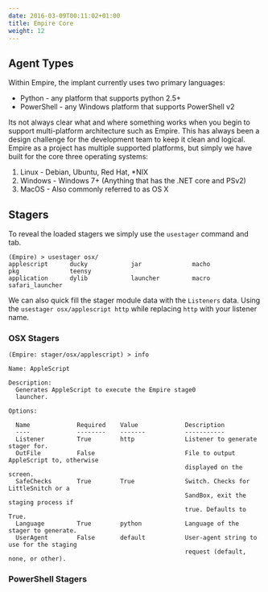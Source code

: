 ```yaml
---
date: 2016-03-09T00:11:02+01:00
title: Empire Core
weight: 12
---
```


## Agent Types
Within Empire, the implant currently uses two primary languages:

* Python - any platform that supports python 2.5+
* PowerShell - any Windows platform that supports PowerShell v2

Its not always clear what and where something works when you begin to support multi-platform architecture such as Empire. This has always been a design challenge for the development team to keep it clean and logical.
Empire as a project has multiple supported platforms, but simply we have built for the core three operating systems:

1. Linux - Debian, Ubuntu, Red Hat, \*NIX
2. Windows - Windows 7+ (Anything that has the .NET core and PSv2)
3. MacOS - Also commonly referred to as OS X

## Stagers
To reveal the loaded stagers we simply use the `usestager` command and tab.
```
(Empire) > usestager osx/
applescript      ducky            jar              macho            pkg              teensy           
application      dylib            launcher         macro            safari_launcher
```
We can also quick fill the stager module data with the `Listeners` data. Using the `usestager osx/applescript http` while replacing `http` with your listener name.

### OSX Stagers
```
(Empire: stager/osx/applescript) > info

Name: AppleScript

Description:
  Generates AppleScript to execute the Empire stage0
  launcher.

Options:

  Name             Required    Value             Description
  ----             --------    -------           -----------
  Listener         True        http              Listener to generate stager for.
  OutFile          False                         File to output AppleScript to, otherwise
                                                 displayed on the screen.
  SafeChecks       True        True              Switch. Checks for LittleSnitch or a
                                                 SandBox, exit the staging process if
                                                 true. Defaults to True.
  Language         True        python            Language of the stager to generate.
  UserAgent        False       default           User-agent string to use for the staging
                                                 request (default, none, or other).
```


### PowerShell Stagers

##

##

##


##


##


##


##


##
